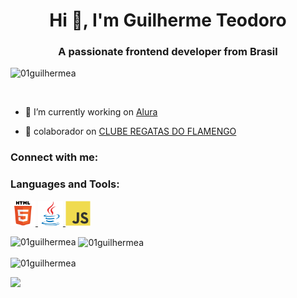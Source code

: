 <h1 align="center">Hi 👋, I'm Guilherme Teodoro</h1>
<h3 align="center">A passionate frontend developer from Brasil</h3>

<p align="left"> <img src="https://komarev.com/ghpvc/?username=01guilhermea&label=Profile%20views&color=0e75b6&style=flat" alt="01guilhermea" /> </p>

<p align="left"> <a href="https://twitter.com/" target="blank"><img src="https://img.shields.io/twitter/follow/?logo=twitter&style=for-the-badge" alt="" /></a> </p>

- 🔭 I’m currently working on [Alura](https://www.alura.com.br/?_gl=1*10djor*_ga*MTQ3OTkzOTAyOS4xNzEzODkwMDk3*_ga_1EPWSW3PCS*MTcxNTI2NDI4Ny45LjEuMTcxNTI2NTMxNS4wLjAuMA..*_fplc*MyUyRnpLTkE1aHglMkI1SnlHMzRIQmVkekRGJTJGQnJZT2Zka1VZempCJTJGMlFBYW5NRHlsY1hDVmtGSyUyRmliNDNYV0ZxQnVMS1p1JTJGUkpCQWJMZEw0Q1ZLVlBWQU9YUzdQR2R0YW1OdVBYZnlid1dCSVVPb0VESVA5ZUdVTDd6a21RSmt3JTNEJTNE)

- 👯 colaborador on [CLUBE REGATAS DO FLAMENGO](https://www.flamengo.com.br/)

<h3 align="left">Connect with me:</h3>
<p align="left">
</p>

<h3 align="left">Languages and Tools:</h3>
<p align="left"> <a href="https://www.w3.org/html/" target="_blank" rel="noreferrer"> <img src="https://raw.githubusercontent.com/devicons/devicon/master/icons/html5/html5-original-wordmark.svg" alt="html5" width="40" height="40"/> </a> <a href="https://www.java.com" target="_blank" rel="noreferrer"> <img src="https://raw.githubusercontent.com/devicons/devicon/master/icons/java/java-original.svg" alt="java" width="40" height="40"/> </a> <a href="https://developer.mozilla.org/en-US/docs/Web/JavaScript" target="_blank" rel="noreferrer"> <img src="https://raw.githubusercontent.com/devicons/devicon/master/icons/javascript/javascript-original.svg" alt="javascript" width="40" height="40"/> </a> </p>

<p><img align="left" src="https://github-readme-stats.vercel.app/api/top-langs?username=01guilhermea&show_icons=true&locale=en&layout=compact" alt="01guilhermea" /></p>

<p>&nbsp;<img align="center" src="https://github-readme-stats.vercel.app/api?username=01guilhermea&show_icons=true&locale=en" alt="01guilhermea" /></p>

<p><img align="center" src="https://github-readme-streak-stats.herokuapp.com/?user=01guilhermea&" alt="01guilhermea" /></p>

![](https://img1.picmix.com/output/stamp/normal/3/9/6/7/2387693_e8061.gif)
